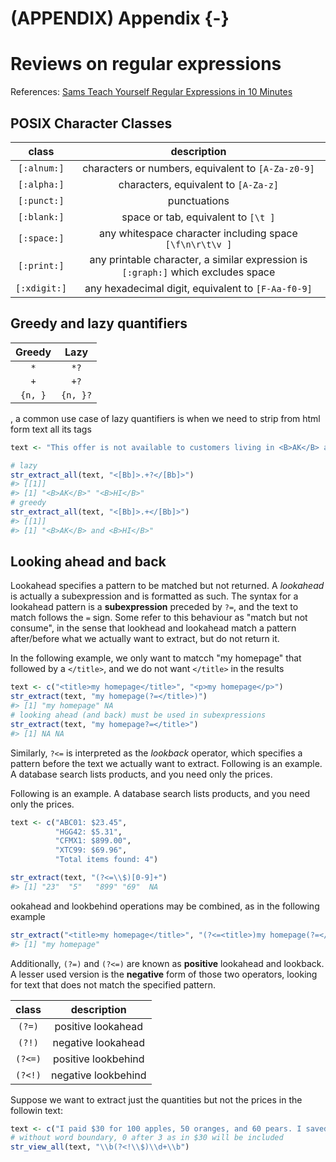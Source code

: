 


# (APPENDIX) Appendix {-}   

# Reviews on regular expressions


References: [Sams Teach Yourself Regular Expressions in 10 Minutes](https://www.amazon.com/Teach-Yourself-Regular-Expressions-Minutes-ebook/dp/B0027KRPHM/ref=sr_1_2?dchild=1&keywords=Sams+Teach+Yourself+Regular+Expressions+in+10+Minutes&qid=1585917048&sr=8-2)  

## POSIX Character Classes  


|class|description|
|:-:|:-:|
|`[:alnum:]`|characters or numbers, equivalent to `[A-Za-z0-9]`|
|`[:alpha:]`|characters, equivalent to `[A-Za-z]`|
|`[:punct:]`|punctuations|
|`[:blank:]`|space or tab, equivalent to `[\t ]`|  
|`[:space:]`|any whitespace character including space `[\f\n\r\t\v ]`| 
|`[:print:]`|any printable character, a similar expression is `[:graph:]` which excludes space  
|`[:xdigit:]`|any hexadecimal digit, equivalent to  `[F-Aa-f0-9]`|  



## Greedy and lazy quantifiers 

|Greedy|Lazy|
|:-:|:-:|
|`*`|`*?`|
|`+`|`+?`|
|`{n, }`|`{n, }?`|  

, a common use case of lazy quantifiers is when we need to strip from html form text all its tags     


```r
text <- "This offer is not available to customers living in <B>AK</B> and <B>HI</B>"

# lazy 
str_extract_all(text, "<[Bb]>.+?</[Bb]>")
#> [[1]]
#> [1] "<B>AK</B>" "<B>HI</B>"
# greedy
str_extract_all(text, "<[Bb]>.+</[Bb]>")
#> [[1]]
#> [1] "<B>AK</B> and <B>HI</B>"
```





## Looking ahead and back  

Lookahead specifies a pattern to be matched but not returned. A *lookahead* is actually a subexpression and is formatted as such. The syntax for a lookahead pattern is a **subexpression** preceded by `?=`, and the text to match follows the `=` sign.  Some refer to this behaviour as "match but not consume", in the sense that lookhead and lookahead match a pattern after/before what we actually want to extract, but do not return it.   

In the following example, we only want to matcch "my homepage" that followed by a `</title>`, and we do not want `</title>` in the results  

```r
text <- c("<title>my homepage</title>", "<p>my homepage</p>")
str_extract(text, "my homepage(?=</title>)")
#> [1] "my homepage" NA
# looking ahead (and back) must be used in subexpressions 
str_extract(text, "my homepage?=</title>")
#> [1] NA NA
```


Similarly, `?<=` is interpreted as the *lookback* operator, which specifies a pattern before the text we actually want to extract. Following is an example. A database search lists products, and you need only the prices.  

Following is an example. A database search lists products, and you need only the prices.  


```r
text <- c("ABC01: $23.45", 
          "HGG42: $5.31", 
          "CFMX1: $899.00", 
          "XTC99: $69.96", 
          "Total items found: 4")

str_extract(text, "(?<=\\$)[0-9]+")
#> [1] "23"  "5"   "899" "69"  NA
```

ookahead and lookbehind operations may be combined, as in the following example  


```r
str_extract("<title>my homepage</title>", "(?<=<title>)my homepage(?=</title>)")
#> [1] "my homepage"
```


Additionally, `(?=)` and `(?<=)` are known as **positive** lookahead and lookback. A lesser used version is the **negative** form of those two operators, looking for text that does not match the specified pattern.  

class | description |  
:-:|:-:|
`(?=)` | positive lookahead |
`(?!)`| negative lookahead |
`(?<=)` | positive lookbehind | 
`(?<!)`| negative lookbehind|


Suppose we want to extract just the quantities but not the prices in the followin text: 

```r
text <- c("I paid $30 for 100 apples, 50 oranges, and 60 pears. I saved $5 on this order.")
# without word boundary, 0 after 3 as in $30 will be included
str_view_all(text, "\\b(?<!\\$)\\d+\\b")
```

<!--html_preserve--><div id="htmlwidget-d87e2579ce8ae6f76324" style="width:960px;height:100%;" class="str_view html-widget"></div>
<script type="application/json" data-for="htmlwidget-d87e2579ce8ae6f76324">{"x":{"html":"<ul>\n  <li>I paid $30 for <span class='match'>100<\/span> apples, <span class='match'>50<\/span> oranges, and <span class='match'>60<\/span> pears. I saved $5 on this order.<\/li>\n<\/ul>"},"evals":[],"jsHooks":[]}</script><!--/html_preserve-->


## Backreferences 


Backreferences are used to overcome the problem that one match has no knowledge of its previous match, appearing as a pair of a subexpression and a `\number` referencing to that subexpression.  

Find all repeated words (often typos):  


```r
text <- "This is a block of of text, several words here are are repeated, and and they should not be."
str_view_all(text, "(\\w+) \\1")
```

<!--html_preserve--><div id="htmlwidget-8d217188afc5c82e30eb" style="width:960px;height:100%;" class="str_view html-widget"></div>
<script type="application/json" data-for="htmlwidget-8d217188afc5c82e30eb">{"x":{"html":"<ul>\n  <li>Th<span class='match'>is is<\/span> a block <span class='match'>of of<\/span> text, several words here <span class='match'>are are<\/span> repeated, <span class='match'>and and<\/span> they should not be.<\/li>\n<\/ul>"},"evals":[],"jsHooks":[]}</script><!--/html_preserve-->

Another example with html data where we want to match all normal header tags, note that the last pair `<h2>...<h3>` is invalid:  


```r
text <- "<BODY>
<H1>Welcome to my Homepage</H1>
Content is divided into two sections:<BR>
<H2>ColdFusion</H2>
Information about Macromedia ColdFusion.
<H2>Wireless</H2>
Information about Bluetooth, 802.11, and more.
<H2>This is not valid HTML</H3>
</BODY>"

str_extract_all(text, "<[Hh](\\d)>.+</[Hh]\\1>")
#> [[1]]
#> [1] "<H1>Welcome to my Homepage</H1>" "<H2>ColdFusion</H2>"            
#> [3] "<H2>Wireless</H2>"
```

**Backreferences is particularly useful when performing replace operations**.  


```r
text <- "user@gmail.com is my email address"
str_replace(text, "(.+@.+\\.com)", "<a href: \\1>\\1<a>")
#> [1] "<a href: user@gmail.com>user@gmail.com<a> is my email address"
```





